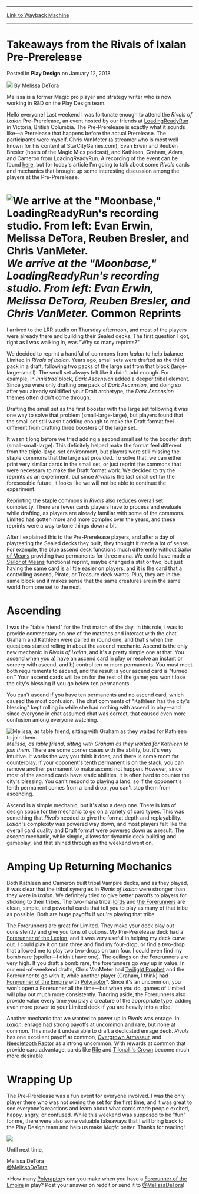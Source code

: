 
---
[Link to Wayback Machine](https://web.archive.org/web/20180120202454/https://magic.wizards.com/en/articles/archive/play-design/takeaways-rivals-ixalan-pre-prerelease-2018-01-12)

[_metadata_:author]:- "Melissa DeTora"
[_metadata_:description]:- "Melissa recently went to Canada for the Rivals of Ixalan Pre-Prerelease, which led to some great discussion about some of the new cards."
[_metadata_:generator]:- "Drupal 7 (http://drupal.org)"
[_metadata_:node]:- "1251496"
[_metadata_:publish_date]:- "2018-01-12"
[_metadata_:source]:- "div-main-content"
[_metadata_:title]:- "Takeaways from the Rivals of Ixalan Pre-Prerelease"
[_metadata_:wayback_capture_timestamp]:- "2018-01-20 20:24:54"
[_metadata_:wayback_raw_url]:- "https://web.archive.org/web/20180120202454id_/https://magic.wizards.com/en/articles/archive/play-design/takeaways-rivals-ixalan-pre-prerelease-2018-01-12"
[_metadata_:wayback_url]:- "https://magic.wizards.com/en/articles/archive/play-design/takeaways-rivals-ixalan-pre-prerelease-2018-01-12"
---


Takeaways from the Rivals of Ixalan Pre-Prerelease
==================================================



 Posted in **Play Design**
 on January 12, 2018 






![](https://web.archive.org/web/20180105165612im_/https://magic.wizards.com/sites/mtg/files/styles/auth_small/public/images/person/Melissa_DeTora.jpg?itok=bmWkDdMx)
By Melissa DeTora




 Melissa is a former Magic pro player and strategy writer who is now working in R&D on the Play Design team. 






Hello everyone! Last weekend I was fortunate enough to attend the *Rivals of Ixalan* Pre-Prerelease, an event hosted by our friends at [LoadingReadyRun](http://loadingreadyrun.com/) in Victoria, British Columbia. The Pre-Prerelease is exactly what it sounds like—a Prerelease that happens before the actual Prerelease. The participants were myself, Chris VanMeter (a streamer who is most well known for his content at StarCityGames.com), Evan Erwin and Reuben Bresler (hosts of the Magic Mics podcast), and Kathleen, Graham, Adam, and Cameron from LoadingReadyRun. A recording of the event can be found [here](https://www.twitch.tv/videos/215696181), but for today's article I'm going to talk about some *Rivals* cards and mechanics that brought up some interesting discussion among the players at the Pre-Prerelease.



![We arrive at the "Moonbase," LoadingReadyRun's recording studio. From left: Evan Erwin, Melissa DeTora, Reuben Bresler, and Chris VanMeter.](https://media.wizards.com/2018/images/daily/PD20180112_Group.jpg)*We arrive at the "Moonbase," LoadingReadyRun's recording studio. From left: Evan Erwin, Melissa DeTora, Reuben Bresler, and Chris VanMeter.*
Common Reprints
===============


I arrived to the LRR studio on Thursday afternoon, and most of the players were already there and building their Sealed decks. The first question I got, right as I was walking in, was "Why so many reprints?"


We decided to reprint a handful of commons from *Ixalan* to help balance Limited in *Rivals of Ixalan*. Years ago, small sets were drafted as the third pack in a draft, following two packs of the large set from that block (large-large-small). The small set always felt like it didn't add enough. For example, in *Innistrad* block, *Dark Ascension* added a deeper tribal element. Since you were only drafting one pack of *Dark Ascension*, and doing so after you already solidified your Draft archetype, the *Dark Ascension* themes often didn't come through.


Drafting the small set as the first booster with the large set following it was one way to solve that problem (small-large-large), but players found that the small set still wasn't adding enough to make the Draft format feel different from drafting three boosters of the large set.


It wasn't long before we tried adding a second small set to the booster draft (small-small-large). This definitely helped make the format feel different from the triple-large-set environment, but players were still missing the staple commons that the large set provided. To solve that, we can either print very similar cards in the small set, or just reprint the commons that were necessary to make the Draft format work. We decided to try the reprints as an experiment, but since *Rivals* is the last small set for the foreseeable future, it looks like we will not be able to continue the experiment.


Reprinting the staple commons in *Rivals* also reduces overall set complexity. There are fewer cards players have to process and evaluate while drafting, as players are already familiar with some of the commons. Limited has gotten more and more complex over the years, and these reprints were a way to tone things down a bit.


After I explained this to the Pre-Prerelease players, and after a day of playtesting the Sealed decks they built, they thought it made a lot of sense. For example, the blue ascend deck functions much differently without [Sailor of Means](http://gatherer.wizards.com/Pages/Card/Details.aspx?name=Sailor+of+Means) providing two permanents for three mana. We could have made a [Sailor of Means](http://gatherer.wizards.com/Pages/Card/Details.aspx?name=Sailor+of+Means) functional reprint, maybe changed a stat or two, but just having the same card is a little easier on players, and it is the card that a controlling ascend, Pirate, or Treasure deck wants. Plus, they are in the same block and it makes sense that the same creatures are in the same world from one set to the next.


Ascending
=========


I was the "table friend" for the first match of the day. In this role, I was to provide commentary on one of the matches and interact with the chat. Graham and Kathleen were paired in round one, and that's when the questions started rolling in about the ascend mechanic. Ascend is the only new mechanic in *Rivals of Ixalan*, and it's a pretty simple one at that. You ascend when you a) have an ascend card in play or resolve an instant or sorcery with ascend, and b) control ten or more permanents. You must meet both requirements to ascend, and the result is your ascend card is "turned on." Your ascend cards will be on for the rest of the game; you won't lose the city's blessing if you go below ten permanents.


You can't ascend if you have ten permanents and no ascend card, which caused the most confusion. The chat comments of "Kathleen has the city's blessing" kept rolling in while she had nothing with ascend in play—and since everyone in chat assumed chat was correct, that caused even more confusion among everyone watching.



![Melissa, as table friend, sitting with Graham as they waited for Kathleen to join them.](https://media.wizards.com/2018/images/daily/PD20180112_Table-Friends.jpg)*Melissa, as table friend, sitting with Graham as they waited for Kathleen to join them.*
There are some corner cases with the ability, but it's very intuitive. It works the way you think it does, and there is some room for counterplay. If your opponent's tenth permanent is on the stack, you can remove another permanent to make ascend not happen. However, since most of the ascend cards have static abilities, it is often hard to counter the city's blessing. You can't respond to playing a land, so if the opponent's tenth permanent comes from a land drop, you can't stop them from ascending.


Ascend is a simple mechanic, but it's also a deep one. There is lots of design space for the mechanic to go on a variety of card types. This was something that *Rivals* needed to give the format depth and replayability. *Ixalan*'s complexity was powered way down, and most players felt like the overall card quality and Draft format were powered down as a result. The ascend mechanic, while simple, allows for dynamic deck building and gameplay, and that shined through as the weekend went on.


Amping Up Returning Mechanics
=============================


Both Kathleen and Cameron built tribal Vampire decks, and as they played, it was clear that the tribal synergies in *Rivals of Ixalan* were stronger than they were in *Ixalan*. We definitely tried to give better payoffs to players for sticking to their tribes. The two-mana tribal [lords](http://magic.wizards.com/en/articles/archive/making-magic/cats-2017-08-07#lord) and [the Forerunners](http://gatherer.wizards.com/Pages/Search/Default.aspx?action=advanced&output=spoiler&method=visual&set=+%5B%22Rivals%20of%20Ixalan%22%5D&name=+%5B%22Forerunner%22%5D) are clean, simple, and powerful cards that tell you to play as many of that tribe as possible. Both are huge payoffs if you're playing that tribe.


The Forerunners are great for Limited. They make your deck play out consistently and give you tons of options. My Pre-Prerelease deck had a [Forerunner of the Legion](http://gatherer.wizards.com/Pages/Card/Details.aspx?name=Forerunner+of+the+Legion), and it was very useful in helping my deck curve out. I could play it on turn three and find my four-drop, or find a two-drop that allowed me to play two two-drops on turn four. I could even find my bomb rare (spoiler—I didn't have one). The ceilings on the Forerunners are very high. If you draft a bomb rare, the forerunners go way up in value. In our end-of-weekend drafts, Chris VanMeter had [Twilight Prophet](http://gatherer.wizards.com/Pages/Card/Details.aspx?name=Twilight+Prophet) and the Forerunner to go with it, while another player (Graham, I think) had [Forerunner of the Empire](http://gatherer.wizards.com/Pages/Card/Details.aspx?name=Forerunner+of+the+Empire) with [Polyraptor](http://gatherer.wizards.com/Pages/Card/Details.aspx?name=Polyraptor)\*. Since it's an uncommon, you won't open a Forerunner all the time—but when you do, games of Limited will play out much more consistently. Tutoring aside, the Forerunners also provide value every time you play a creature of the appropriate type, adding even more power to your Limited deck if you are heavily into a tribe.


Another mechanic that we wanted to power up in *Rivals* was enrage. In *Ixalan*, enrage had strong payoffs at uncommon and rare, but none at common. This made it undesirable to draft a dedicated enrage deck. *Rivals* has one excellent payoff at common, [Overgrown Armasaur](http://gatherer.wizards.com/Pages/Card/Details.aspx?name=Overgrown+Armasaur), and [Needletooth Raptor](http://gatherer.wizards.com/Pages/Card/Details.aspx?name=Needletooth+Raptor) as a strong uncommon. With rewards at common that provide card advantage, cards like [Rile](http://gatherer.wizards.com/Pages/Card/Details.aspx?name=Rile) and [Tilonalli's Crown](http://gatherer.wizards.com/Pages/Card/Details.aspx?name=Tilonalli%27s+Crown) become much more desirable.


Wrapping Up
===========


The Pre-Prerelease was a fun event for everyone involved. I was the only player there who was not seeing the set for the first time, and it was great to see everyone's reactions and learn about what cards made people excited, happy, angry, or confused. While this weekend was supposed to be "fun" for me, there were also some valuable takeaways that I will bring back to the Play Design team and help us make *Magic* better. Thanks for reading!


![](https://media.wizards.com/2018/images/daily/PD20180112_Dinner-Selfie.jpg)


Until next time,


Melissa DeTora  
[@MelissaDeTora](https://twitter.com/MelissaDeTora)


\*How many [Polyraptor](http://gatherer.wizards.com/Pages/Card/Details.aspx?name=Polyraptor)s can you make when you have a [Forerunner of the Empire](http://gatherer.wizards.com/Pages/Card/Details.aspx?name=Forerunner+of+the+Empire) in play? Post your answer on reddit or send it to [@MelissaDeTora](https://twitter.com/MelissaDeTora)!







